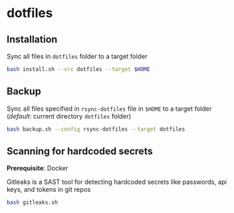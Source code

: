 # dotfiles

## Installation
Sync all files in `dotfiles` folder to a target folder

```bash
bash install.sh --src dotfiles --target $HOME
```

## Backup
Sync all files specified in `rsync-dotfiles` file in `$HOME` to a target folder (*default*: current directory `dotfiles` folder)
```bash
bash backup.sh --config rsync-dotfiles --target dotfiles
```

## Scanning for hardcoded secrets
**Prerequisite**: Docker

Gitleaks is a SAST tool for detecting hardcoded secrets like passwords, api keys, and tokens in git repos

```bash
bash gitleaks.sh
```
